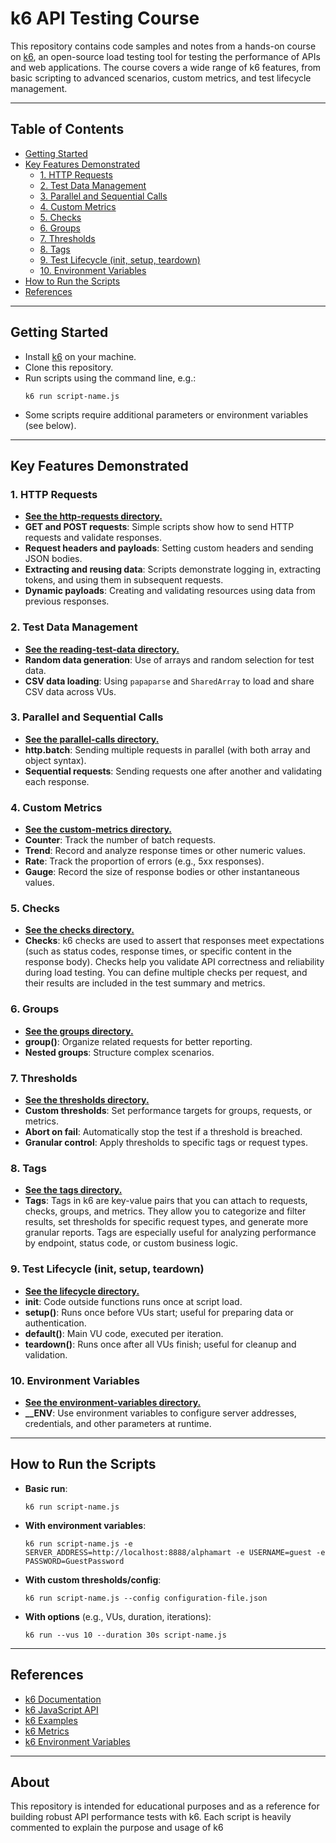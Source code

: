 # k6 API Testing Course

This repository contains code samples and notes from a hands-on course on [k6](https://k6.io/), an open-source load testing tool for testing the performance of APIs and web applications. The course covers a wide range of k6 features, from basic scripting to advanced scenarios, custom metrics, and test lifecycle management.

---

## Table of Contents

- [Getting Started](#getting-started)
- [Key Features Demonstrated](#key-features-demonstrated)
  - [1. HTTP Requests](#1-http-requests)
  - [2. Test Data Management](#2-test-data-management)
  - [3. Parallel and Sequential Calls](#3-parallel-and-sequential-calls)
  - [4. Custom Metrics](#4-custom-metrics)
  - [5. Checks](#5-checks)
  - [6. Groups](#6-groups)
  - [7. Thresholds](#7-thresholds)
  - [8. Tags](#8-tags)
  - [9. Test Lifecycle (init, setup, teardown)](#9-test-lifecycle-init-setup-teardown)
  - [10. Environment Variables](#10-environment-variables)
- [How to Run the Scripts](#how-to-run-the-scripts)
- [References](#references)

---

## Getting Started

- Install [k6](https://k6.io/docs/getting-started/installation/) on your machine.
- Clone this repository.
- Run scripts using the command line, e.g.:
  ```
  k6 run script-name.js
  ```
- Some scripts require additional parameters or environment variables (see below).

---

## Key Features Demonstrated

### 1. HTTP Requests

- **[See the http-requests directory.](./http-requests/)**
- **GET and POST requests**: Simple scripts show how to send HTTP requests and validate responses.
- **Request headers and payloads**: Setting custom headers and sending JSON bodies.
- **Extracting and reusing data**: Scripts demonstrate logging in, extracting tokens, and using them in subsequent requests.
- **Dynamic payloads**: Creating and validating resources using data from previous responses.

### 2. Test Data Management

- **[See the reading-test-data directory.](./reading-test-data/)**
- **Random data generation**: Use of arrays and random selection for test data.
- **CSV data loading**: Using `papaparse` and `SharedArray` to load and share CSV data across VUs.

### 3. Parallel and Sequential Calls

- **[See the parallel-calls directory.](./parallel-calls/)**
- **http.batch**: Sending multiple requests in parallel (with both array and object syntax).
- **Sequential requests**: Sending requests one after another and validating each response.

### 4. Custom Metrics

- **[See the custom-metrics directory.](./custom-metrics/)**
- **Counter**: Track the number of batch requests.
- **Trend**: Record and analyze response times or other numeric values.
- **Rate**: Track the proportion of errors (e.g., 5xx responses).
- **Gauge**: Record the size of response bodies or other instantaneous values.

### 5. Checks

- **[See the checks directory.](./checks/)**
- **Checks**: k6 checks are used to assert that responses meet expectations (such as status codes, response times, or specific content in the response body). Checks help you validate API correctness and reliability during load testing. You can define multiple checks per request, and their results are included in the test summary and metrics.

### 6. Groups

- **[See the groups directory.](./groups/)**
- **group()**: Organize related requests for better reporting.
- **Nested groups**: Structure complex scenarios.

### 7. Thresholds

- **[See the thresholds directory.](./thresholds/)**
- **Custom thresholds**: Set performance targets for groups, requests, or metrics.
- **Abort on fail**: Automatically stop the test if a threshold is breached.
- **Granular control**: Apply thresholds to specific tags or request types.

### 8. Tags

- **[See the tags directory.](./tags/)**
- **Tags**: Tags in k6 are key-value pairs that you can attach to requests, checks, groups, and metrics. They allow you to categorize and filter results, set thresholds for specific request types, and generate more granular reports. Tags are especially useful for analyzing performance by endpoint, status code, or custom business logic.

### 9. Test Lifecycle (init, setup, teardown)

- **[See the lifecycle directory.](./lifecycle/)**
- **init**: Code outside functions runs once at script load.
- **setup()**: Runs once before VUs start; useful for preparing data or authentication.
- **default()**: Main VU code, executed per iteration.
- **teardown()**: Runs once after all VUs finish; useful for cleanup and validation.

### 10. Environment Variables

- **[See the environment-variables directory.](./environment-variables/)**
- **__ENV**: Use environment variables to configure server addresses, credentials, and other parameters at runtime.

---

## How to Run the Scripts

- **Basic run**:
  ```
  k6 run script-name.js
  ```
- **With environment variables**:
  ```
  k6 run script-name.js -e SERVER_ADDRESS=http://localhost:8888/alphamart -e USERNAME=guest -e PASSWORD=GuestPassword
  ```
- **With custom thresholds/config**:
  ```
  k6 run script-name.js --config configuration-file.json
  ```
- **With options** (e.g., VUs, duration, iterations):
  ```
  k6 run --vus 10 --duration 30s script-name.js
  ```

---

## References

- [k6 Documentation](https://k6.io/docs/)
- [k6 JavaScript API](https://k6.io/docs/javascript-api/)
- [k6 Examples](https://k6.io/examples/)
- [k6 Metrics](https://k6.io/docs/using-k6/metrics/)
- [k6 Environment Variables](https://k6.io/docs/using-k6/environment-variables/)

---

## About

This repository is intended for educational purposes and as a reference for building robust API performance tests with k6. Each script is heavily commented to explain the purpose and usage of k6